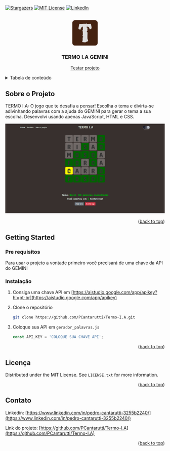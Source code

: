 <!-- Improved compatibility of back to top link: See: https://github.com/othneildrew/Best-README-Template/pull/73 -->
<a id="readme-top"></a>
<!--
*** Thanks for checking out the Best-README-Template. If you have a suggestion
*** that would make this better, please fork the repo and create a pull request
*** or simply open an issue with the tag "enhancement".
*** Don't forget to give the project a star!
*** Thanks again! Now go create something AMAZING! :D
-->



<!-- PROJECT SHIELDS -->
<!--
*** I'm using markdown "reference style" links for readability.
*** Reference links are enclosed in brackets [ ] instead of parentheses ( ).
*** See the bottom of this document for the declaration of the reference variables
*** for contributors-url, forks-url, etc. This is an optional, concise syntax you may use.
*** https://www.markdownguide.org/basic-syntax/#reference-style-links
-->
[![Stargazers][stars-shield]][stars-url]
[![MIT License][license-shield]][license-url]
[![LinkedIn][linkedin-shield]][linkedin-url]



<!-- PROJECT LOGO -->
<br />
<div align="center">
  <a href="https://github.com/PCantarutti/Termo-I.A">
    <img src="img/apple-touch-icon.png" alt="Logo" width="80" height="80">
  </a>

<h3 align="center">TERMO I.A GEMINI</h3>

  <p align="center">
    <a href="https://pcantarutti.github.io/Termo-I.A/">Testar projeto</a>
  </p>
</div>



<!-- TABLE OF CONTENTS -->
<details>
  <summary>Tabela de conteúdo</summary>
  <ol>
    <li>
      <a href="#about-the-project">Sobre o Projeto</a>
    </li>
    <li>
      <a href="#getting-started">Getting Started</a>
    </li>
    <li><a href="#license">Licença</a></li>
    <li><a href="#contact">Contato</a></li>
  </ol>
</details>



<!-- ABOUT THE PROJECT -->
## Sobre o Projeto

<p align="left">TERMO I.A: O jogo que te desafia a pensar! Escolha o tema e divirta-se adivinhando palavras com a ajuda do GEMINI para gerar o tema a sua escolha. Desenvolvi usando apenas JavaScript, HTML e CSS.</p>

[![Product Name Screen Shot][product-screenshot]](https://pcantarutti.github.io/Termo-I.A/)

<p align="right">(<a href="#readme-top">back to top</a>)</p>



<!-- GETTING STARTED -->
## Getting Started

### Pre requisitos

Para usar o projeto a vontade primeiro você precisará de uma chave da API do GEMINI

### Instalação

1. Consiga uma chave API em [https://aistudio.google.com/app/apikey?hl=pt-br](https://aistudio.google.com/app/apikey)
2. Clone o repositório 
   ```sh
   git clone https://github.com/PCantarutti/Termo-I.A.git
   ```

3. Coloque sua API em `gerador_palavras.js`
   ```js
   const API_KEY = 'COLOQUE SUA CHAVE API';
   ```

<p align="right">(<a href="#readme-top">back to top</a>)</p>



<!-- LICENSE -->
## Licença

Distributed under the MIT License. See `LICENSE.txt` for more information.

<p align="right">(<a href="#readme-top">back to top</a>)</p>



<!-- CONTACT -->
## Contato

Linkedin: [https://www.linkedin.com/in/pedro-cantarutti-3255b2240/](https://www.linkedin.com/in/pedro-cantarutti-3255b2240/)

Link do projeto: [https://github.com/PCantarutti/Termo-I.A](https://github.com/PCantarutti/Termo-I.A)

<p align="right">(<a href="#readme-top">back to top</a>)</p>



<!-- MARKDOWN LINKS & IMAGES -->
<!-- https://www.markdownguide.org/basic-syntax/#reference-style-links -->
[contributors-shield]: https://img.shields.io/github/contributors/PCantarutti/Termo-I.A.svg?style=for-the-badge
[contributors-url]: https://github.com/PCantarutti/Termo-I.A/graphs/contributors
[forks-shield]: https://img.shields.io/github/forks/PCantarutti/Termo-I.A.svg?style=for-the-badge
[forks-url]: https://github.com/PCantarutti/Termo-I.A/network/members
[stars-shield]: https://img.shields.io/github/stars/PCantarutti/Termo-I.A.svg?style=for-the-badge
[stars-url]: https://github.com/PCantarutti/Termo-I.A/stargazers
[issues-shield]: https://img.shields.io/github/issues/PCantarutti/Termo-I.A.svg?style=for-the-badge
[issues-url]: https://github.com/PCantarutti/Termo-I.A/issues
[license-shield]: https://img.shields.io/github/license/PCantarutti/Termo-I.A.svg?style=for-the-badge
[license-url]: https://github.com/PCantarutti/Termo-I.A/blob/master/LICENSE
[linkedin-shield]: https://img.shields.io/badge/-LinkedIn-black.svg?style=for-the-badge&logo=linkedin&colorB=555
[linkedin-url]: https://www.linkedin.com/in/pedro-cantarutti-3255b2240
[product-screenshot]: img/screenshot.png
[product-screenshot-2]: img/Screenshot_2.png
[Next.js]: https://img.shields.io/badge/next.js-000000?style=for-the-badge&logo=nextdotjs&logoColor=white
[Next-url]: https://nextjs.org/
[React.js]: https://img.shields.io/badge/React-20232A?style=for-the-badge&logo=react&logoColor=61DAFB
[React-url]: https://reactjs.org/
[Vue.js]: https://img.shields.io/badge/Vue.js-35495E?style=for-the-badge&logo=vuedotjs&logoColor=4FC08D
[Vue-url]: https://vuejs.org/
[Angular.io]: https://img.shields.io/badge/Angular-DD0031?style=for-the-badge&logo=angular&logoColor=white
[Angular-url]: https://angular.io/
[Svelte.dev]: https://img.shields.io/badge/Svelte-4A4A55?style=for-the-badge&logo=svelte&logoColor=FF3E00
[Svelte-url]: https://svelte.dev/
[Laravel.com]: https://img.shields.io/badge/Laravel-FF2D20?style=for-the-badge&logo=laravel&logoColor=white
[Laravel-url]: https://laravel.com
[Bootstrap.com]: https://img.shields.io/badge/Bootstrap-563D7C?style=for-the-badge&logo=bootstrap&logoColor=white
[Bootstrap-url]: https://getbootstrap.com
[JQuery.com]: https://img.shields.io/badge/jQuery-0769AD?style=for-the-badge&logo=jquery&logoColor=white
[JQuery-url]: https://jquery.com 
